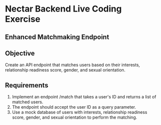 # Nectar Backend Live Coding Exercise

## Enhanced Matchmaking Endpoint

## Objective

Create an API endpoint that matches users based on their interests, relationship readiness score, gender, and sexual orientation.

## Requirements

1. Implement an endpoint /match that takes a user's ID and returns a list of matched users.
2. The endpoint should accept the user ID as a query parameter.
3. Use a mock database of users with interests, relationship readiness score, gender, and sexual orientation to perform the matching.

